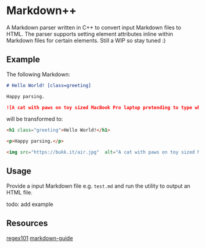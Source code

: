 # Markdown++
A Markdown parser written in C++ to convert input Markdown files to HTML. The parser supports setting element attributes inline within Markdown files for certain elements. Still a WIP so stay tuned :)

## Example
The following Markdown:

```md
# Hello World! [class=greeting]

Happy parsing.

![A cat with paws on toy sized MacBook Pro laptop pretending to type while sitting on owners lap](https://bukk.it/air.jpg)
```

will be transformed to:

```html
<h1 class="greeting">Hello World!</h1>

<p>Happy parsing.</p>

<img src="https://bukk.it/air.jpg"  alt="A cat with paws on toy sized MacBook Pro laptop pretending to type while sitting on owners lap" />
```

## Usage
Provide a input Markdown file e.g. `test.md` and run the utility to output an HTML file.

todo: add example

## Resources
[regex101](https://regex101.com)
[markdown-guide](https://about.gitlab.com/handbook/markdown-guide/)